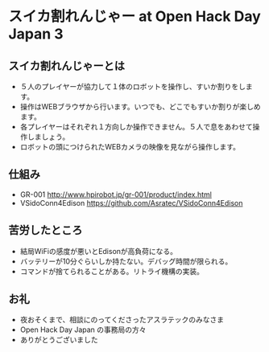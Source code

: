 # スイカ割れんじゃー at Open Hack Day Japan 3 

## スイカ割れんじゃーとは
* ５人のプレイヤーが協力して１体のロボットを操作し、すいか割りをします。
* 操作はWEBブラウザから行います。いつでも、どこでもすいか割りが楽しめます。
* 各プレイヤーはそれぞれ１方向しか操作できません。５人で息をあわせて操作しましょう。
* ロボットの頭につけられたWEBカメラの映像を見ながら操作します。

## 仕組み
* GR-001 http://www.hpirobot.jp/gr-001/product/index.html
* VSidoConn4Edison https://github.com/Asratec/VSidoConn4Edison

## 苦労したところ
* 結局WiFiの感度が悪いとEdisonが高負荷になる。
* バッテリーが10分ぐらいしか持たない。デバッグ時間が限られる。
* コマンドが捨てられることがある。リトライ機構の実装。

## お礼
* 夜おそくまで、相談にのってくださったアスラテックのみなさま
* Open Hack Day Japan の事務局の方々
* ありがとうございました
